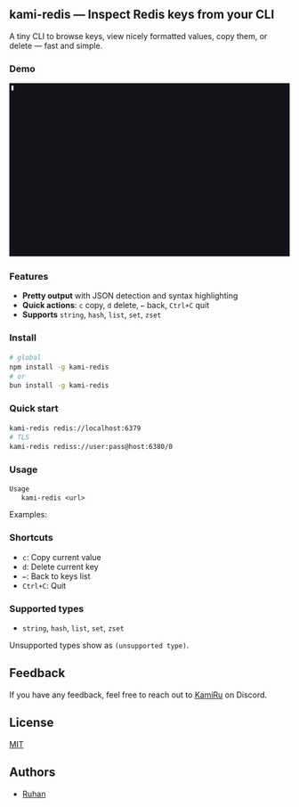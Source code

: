 ## kami-redis — Inspect Redis keys from your CLI

A tiny CLI to browse keys, view nicely formatted values, copy them, or delete — fast and simple.

### Demo

![Demo Gif](./assets/demo.gif)

### Features

- **Pretty output** with JSON detection and syntax highlighting
- **Quick actions**: `c` copy, `d` delete, `←` back, `Ctrl+C` quit
- **Supports** `string`, `hash`, `list`, `set`, `zset`

### Install

```bash
# global
npm install -g kami-redis
# or
bun install -g kami-redis
```

### Quick start

```bash
kami-redis redis://localhost:6379
# TLS
kami-redis rediss://user:pass@host:6380/0
```

### Usage

```text
Usage
   kami-redis <url>
```

Examples:

### Shortcuts

- `c`: Copy current value
- `d`: Delete current key
- `←`: Back to keys list
- `Ctrl+C`: Quit

### Supported types

- `string`, `hash`, `list`, `set`, `zset`

Unsupported types show as `(unsupported type)`.

## Feedback

If you have any feedback, feel free to reach out to [KamiRu](https://discord.com/users/819191621676695563) on Discord.

## License

[MIT](https://choosealicense.com/licenses/mit/)

## Authors

- [Ruhan](https://github.com/Ruhannn)
